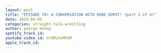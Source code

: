 ```yaml
---
layout: post
title: "EPISODE 78! A CONVERSATION WITH KOBE DURST! (part 2 of 4)"
date: 2019-04-05
categories: straight-talk-wrestling
author: george-mckay
spotify_track_id: 
youtube_video_id: nr8MihxMFkM
apple_track_id: 
---
```

